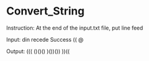 # Convert_String

Instruction:
At the end of the input.txt file, put line feed


Input:
din
recede
Success
(( @

Output:
(((
()()()
)())())
))((
